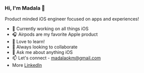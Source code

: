 ### Hi, I'm Madala 👋

Product minded iOS engineer focused on apps and experiences!

- 🔭 Currently working on all things iOS
- 🎧 Airpods are my favorite Apple product
- 🌱 Love to learn!
- 👯 Always looking to collaborate
- 💬 Ask me about anything iOS
- 📫 Let's connect - madalaokm@gmail.com
- More [LinkedIn](https://www.linkedin.com/in/madalamathurin)
